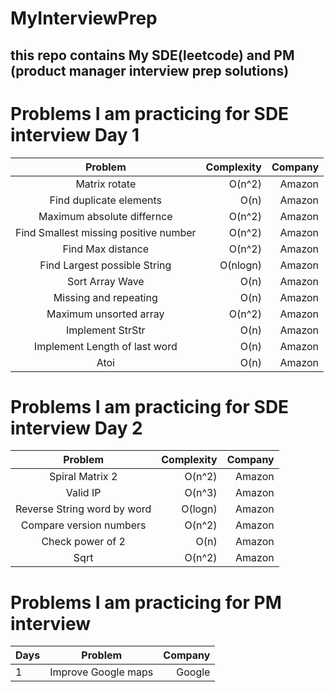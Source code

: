 # MyInterviewPrep
## this repo contains My SDE(leetcode) and PM (product manager interview prep solutions)

# Problems I am practicing for SDE interview Day 1

|  Problem  | Complexity | Company |
|:--------:|------:|------:|
|Matrix rotate | O(n^2) | Amazon |
|Find duplicate elements | O(n) | Amazon |
|Maximum absolute differnce | O(n^2) | Amazon |
|Find Smallest missing positive number | O(n^2) | Amazon |
|Find Max distance | O(n^2) | Amazon |
|Find Largest possible String | O(nlogn) | Amazon |
|Sort Array Wave | O(n) | Amazon |
|Missing and repeating | O(n) | Amazon |
|Maximum unsorted array | O(n^2) | Amazon |
|Implement StrStr | O(n) | Amazon |
|Implement Length of last word | O(n) | Amazon |
|Atoi | O(n) | Amazon |

# Problems I am practicing for SDE interview Day 2

|  Problem  | Complexity | Company |
|:--------:|------:|------:|
|Spiral Matrix 2 | O(n^2) | Amazon |
|Valid IP | O(n^3) | Amazon |
|Reverse String word by word | O(logn) | Amazon |
|Compare version numbers | O(n^2) | Amazon |
|Check power of 2 | O(n) | Amazon |
|Sqrt| O(n^2) | Amazon |




# Problems I am practicing for PM interview 

| Days |  Problem  |  Company |
|:-----|:--------:|------:|
| 1  | Improve Google maps | Google |
